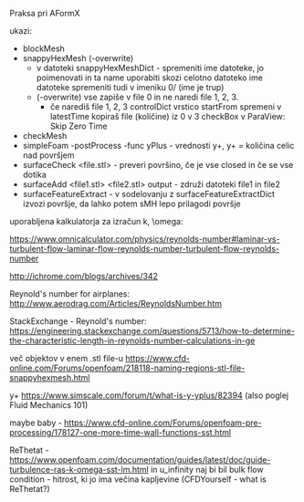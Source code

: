 Praksa pri AFormX

ukazi:

- blockMesh 
- snappyHexMesh (-overwrite) 
    - v datoteki snappyHexMeshDict - spremeniti ime datoteke, jo poimenovati in ta name uporabiti skozi celotno datoteko
    ime datoteke spremeniti tudi v imeniku 0/ (ime je trup)
    - (-overwrite) vse zapiše v file 0 in ne naredi file 1, 2, 3.
        - če narediš file 1, 2, 3
        controlDict vrstico startFrom spremeni v latestTime
        kopiraš file (količine) iz 0 v 3 
        checkBox v ParaView: Skip Zero Time 
- checkMesh
- simpleFoam -postProcess -func yPlus - vrednosti y+, y+ = količina celic nad površjem 
- surfaceCheck <file.stl> - preveri površino, če je vse closed in če se vse dotika 
- surfaceAdd <file1.stl> <file2.stl> output - združi datoteki file1 in file2
- surfaceFeatureExtract - v sodelovanju z surfaceFeatureExtractDict izvozi površje, da lahko potem sMH lepo prilagodi površje

uporabljena kalkulatorja za izračun k, \omega:

https://www.omnicalculator.com/physics/reynolds-number#laminar-vs-turbulent-flow-laminar-flow-reynolds-number-turbulent-flow-reynolds-number

http://ichrome.com/blogs/archives/342

Reynold's number for airplanes: http://www.aerodrag.com/Articles/ReynoldsNumber.htm

StackExchange - Reynold's number: https://engineering.stackexchange.com/questions/5713/how-to-determine-the-characteristic-length-in-reynolds-number-calculations-in-ge

več objektov v enem .stl file-u https://www.cfd-online.com/Forums/openfoam/218118-naming-regions-stl-file-snappyhexmesh.html

y+ https://www.simscale.com/forum/t/what-is-y-yplus/82394 (also poglej Fluid Mechanics 101)

maybe baby - https://www.cfd-online.com/Forums/openfoam-pre-processing/178127-one-more-time-wall-functions-sst.html

ReThetat - https://www.openfoam.com/documentation/guides/latest/doc/guide-turbulence-ras-k-omega-sst-lm.html in u_infinity naj bi bil bulk flow condition - hitrost, ki jo ima večina kapljevine (CFDYourself - what is ReThetat?)